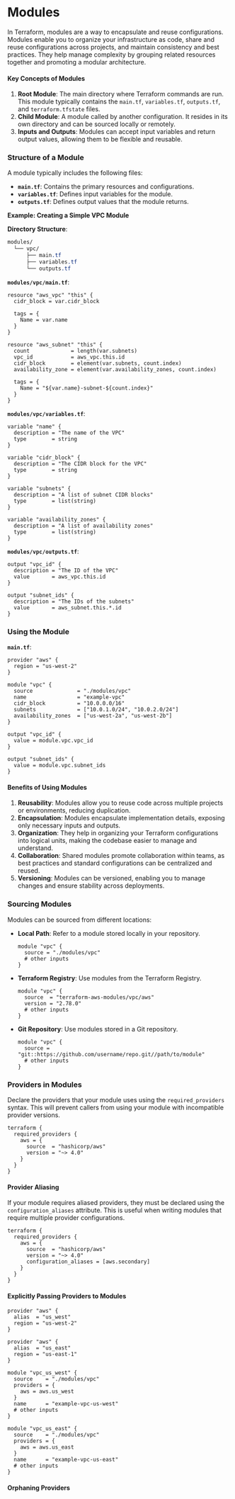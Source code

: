 # Modules

In Terraform, modules are a way to encapsulate and reuse configurations. Modules enable you to organize your infrastructure as code, share and reuse configurations across projects, and maintain consistency and best practices. They help manage complexity by grouping related resources together and promoting a modular architecture.

#### Key Concepts of Modules

1. **Root Module**: The main directory where Terraform commands are run. This module typically contains the `main.tf`, `variables.tf`, `outputs.tf`, and `terraform.tfstate` files.
2. **Child Module**: A module called by another configuration. It resides in its own directory and can be sourced locally or remotely.
3. **Inputs and Outputs**: Modules can accept input variables and return output values, allowing them to be flexible and reusable.

### Structure of a Module

A module typically includes the following files:

* **`main.tf`**: Contains the primary resources and configurations.
* **`variables.tf`**: Defines input variables for the module.
* **`outputs.tf`**: Defines output values that the module returns.

**Example: Creating a Simple VPC Module**

**Directory Structure**:

```css
modules/
  └── vpc/
      ├── main.tf
      ├── variables.tf
      └── outputs.tf
```

**`modules/vpc/main.tf`**:

```hcl
resource "aws_vpc" "this" {
  cidr_block = var.cidr_block

  tags = {
    Name = var.name
  }
}

resource "aws_subnet" "this" {
  count             = length(var.subnets)
  vpc_id            = aws_vpc.this.id
  cidr_block        = element(var.subnets, count.index)
  availability_zone = element(var.availability_zones, count.index)

  tags = {
    Name = "${var.name}-subnet-${count.index}"
  }
}

```

**`modules/vpc/variables.tf`**:

```
variable "name" {
  description = "The name of the VPC"
  type        = string
}

variable "cidr_block" {
  description = "The CIDR block for the VPC"
  type        = string
}

variable "subnets" {
  description = "A list of subnet CIDR blocks"
  type        = list(string)
}

variable "availability_zones" {
  description = "A list of availability zones"
  type        = list(string)
}

```

**`modules/vpc/outputs.tf`**:

```hcl
output "vpc_id" {
  description = "The ID of the VPC"
  value       = aws_vpc.this.id
}

output "subnet_ids" {
  description = "The IDs of the subnets"
  value       = aws_subnet.this.*.id
}

```



### **Using the Module**

**`main.tf`**:

```hcl
provider "aws" {
  region = "us-west-2"
}

module "vpc" {
  source              = "./modules/vpc"
  name                = "example-vpc"
  cidr_block          = "10.0.0.0/16"
  subnets             = ["10.0.1.0/24", "10.0.2.0/24"]
  availability_zones  = ["us-west-2a", "us-west-2b"]
}

output "vpc_id" {
  value = module.vpc.vpc_id
}

output "subnet_ids" {
  value = module.vpc.subnet_ids
}

```

#### Benefits of Using Modules

1. **Reusability**: Modules allow you to reuse code across multiple projects or environments, reducing duplication.
2. **Encapsulation**: Modules encapsulate implementation details, exposing only necessary inputs and outputs.
3. **Organization**: They help in organizing your Terraform configurations into logical units, making the codebase easier to manage and understand.
4. **Collaboration**: Shared modules promote collaboration within teams, as best practices and standard configurations can be centralized and reused.
5. **Versioning**: Modules can be versioned, enabling you to manage changes and ensure stability across deployments.

### Sourcing Modules

Modules can be sourced from different locations:

*   **Local Path**: Refer to a module stored locally in your repository.

    ```hcl
    module "vpc" {
      source = "./modules/vpc"
      # other inputs
    }
    ```
*   **Terraform Registry**: Use modules from the Terraform Registry.

    ```hcl
    module "vpc" {
      source  = "terraform-aws-modules/vpc/aws"
      version = "2.78.0"
      # other inputs
    }
    ```
*   **Git Repository**: Use modules stored in a Git repository.

    ```hcl
    module "vpc" {
      source = "git::https://github.com/username/repo.git//path/to/module"
      # other inputs
    }
    ```

### Providers in Modules

Declare the providers that your module uses using the `required_providers` syntax. This will prevent callers from using your module with incompatible provider versions.

```
terraform {
  required_providers {
    aws = {
      source  = "hashicorp/aws"
      version = "~> 4.0"
    }
  }
}
```

#### Provider Aliasing

If your module requires aliased providers, they must be declared using the `configuration_aliases` attribute. This is useful when writing modules that require multiple provider configurations.

```
terraform {
  required_providers {
    aws = {
      source  = "hashicorp/aws"
      version = "~> 4.0"
      configuration_aliases = [aws.secondary]
    }
  }
}
```

#### Explicitly Passing Providers to Modules

```hcl
provider "aws" {
  alias  = "us_west"
  region = "us-west-2"
}

provider "aws" {
  alias  = "us_east"
  region = "us-east-1"
}

module "vpc_us_west" {
  source    = "./modules/vpc"
  providers = {
    aws = aws.us_west
  }
  name      = "example-vpc-us-west"
  # other inputs
}

module "vpc_us_east" {
  source    = "./modules/vpc"
  providers = {
    aws = aws.us_east
  }
  name      = "example-vpc-us-east"
  # other inputs
}

```

#### Orphaning Providers
